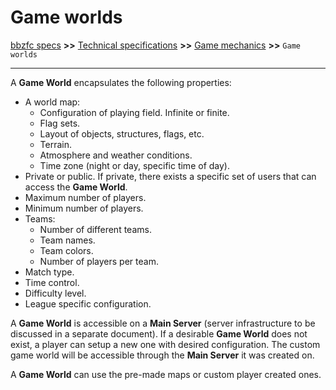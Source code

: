 # Game worlds

[bbzfc specs](../bbzfc_specs.md) **>>** [Technical specifications](technical_specifications.md) **>>** [Game mechanics](game_mechanics.md) **>>** `Game worlds`

---

A **Game World** encapsulates the following properties:

- A world map:
  - Configuration of playing field. Infinite or finite.
  - Flag sets.
  - Layout of objects, structures, flags, etc.
  - Terrain.
  - Atmosphere and weather conditions.
  - Time zone (night or day, specific time of day).
- Private or public. If private, there exists a specific set of users that can access the **Game World**.
- Maximum number of players.
- Minimum number of players.
- Teams:
  - Number of different teams.
  - Team names.
  - Team colors.
  - Number of players per team.
- Match type.
- Time control.
- Difficulty level.
- League specific configuration.

A **Game World** is accessible on a **Main Server** (server infrastructure to be discussed in a separate document). If
a desirable **Game World** does not exist, a player can setup a new one with desired configuration. The custom game
world will be accessible through the **Main Server** it was created on.

A **Game World** can use the pre-made maps or custom player created ones.

